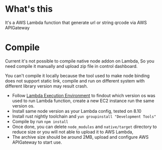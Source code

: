 # What's this
It's a AWS Lambda function that generate url or string qrcode via AWS APIGateway

# Compile
Current it's not possible to compile native node addon on Lambda, So you need compile it manually and upload zip file in control dashboard.

You can't compile it locally because the tool used to make node binding does not support static link, compile and run on different system with different library version may result crash.

- Follow [Lambda Execution Environment](https://docs.aws.amazon.com/lambda/latest/dg/current-supported-versions.html) to findout which version os was used to run Lambda function, create a new EC2 instance run the same version os.
- Install same node version as your Lambda config, tested on 8.10
- Install rust nightly toolchain and `yun groupinstall "Development Tools"`
- Compile by run `npm install`
- Once done, you can delete `node_modules` and `native/target` directory to reduce size or you will not able to upload it to AWS Lambda,
- The archive size should be around 2MB, upload and configure AWS APIGateway to start use.
